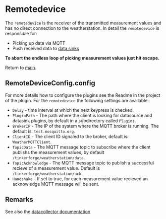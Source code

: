 # Remotedevice

The `remotedevice` is the receiver of the transmitted measurement values and has no direct connection to the weatherstation. In detail the `remotedevice` is responsible for:

* Picking up data via MQTT
* Push received data to [data sinks](./../Plugins/DataSink/Readme.md)

__To abort the endless loop of picking measurement values just hit escape.__

Return to [main](./../Readme.md).

## RemoteDeviceConfig.config

For more details how to configure the plugins see the Readme in the project of the plugin. For the `remotedevice` the following settings are available:

* `Delay` - time interval at which the next keypress is checked.
* `PluginPath` - The path where the client is looking for datasource and datasink plugins, by default in a subdirectory called `Plugins`.
* `BrokerIP` - The IP of the system where the MQTT broker is running. The default is: `test.mosquitto.org`.
* `ClientID` - The client ID signaled to the broker, default is: `WeatherMQTTClient`.
* `TopicData` - The MQTT message topic to subscribe where the client publishs the measurement values, by default `/tinkerforge/weatherstation/data`.
* `TopicAcknowledge` - The MQTT message topic to publish a successful recieve of a measurement value. Default is `/tinkerforge/weatherstation/ack`.
* `Handshake` - If set to true, for each measurement value recieved an acknowledge MQTT message will be sent.

## Remarks

See also the [datacollector documentation](./../DataCollector/Readme.md)
